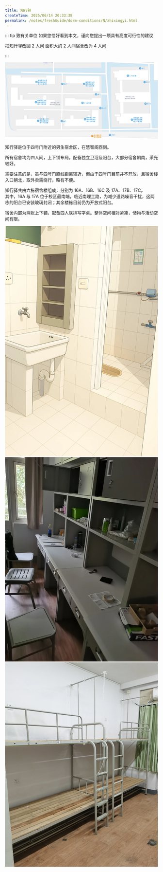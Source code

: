 ```yaml
---
title: 知行驿
createTime: 2025/06/14 20:33:38
permalink: /notes/freshGuide/dorm-conditions/N/zhixingyi.html
---
```



::: tip 致有关单位
如果您恰好看到本文，谨向您提出一项具有高度可行性的建议

把知行驿改回 2 人间
面积大的 2 人间宿舍改为 4 人间

:::


![知行驿](../static/ZhiXingYi/1.png)

知行驿是位于四号门附近的男生宿舍区，在慧智阁西侧。

所有宿舍均为四人间，上下铺布局，配备独立卫浴及阳台，大部分宿舍朝南，采光较好。

需要注意的是，虽与四号门直线距离较近，但由于四号门目前并不开放，且宿舍楼入口朝北，取外卖需绕行，略有不便。

知行驿共由六栋宿舍楼组成，分别为 16A、16B、16C 及 17A、17B、17C。  
其中，16A 与 17A 位于校区最南端，临近南理工路，为减少道路噪音干扰，这两栋的阳台已安装玻璃封闭；其余楼栋目前仍为开放式阳台。

宿舍内部为两张上下铺，配备四人联排写字桌。整体空间相对紧凑，储物与活动空间有限。

![厕所](../static/ZhiXingYi/bathroom.webp)
![写字桌](../static/ZhiXingYi/table.webp)
![上床下铺](../static/ZhiXingYi/scxp.webp)